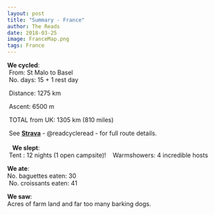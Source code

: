 ```yaml
---
layout: post
title: "Summary - France"
author: The Reads
date: 2018-03-25
image: FranceMap.png
tags: France
---
```


**We cycled**:  
  From: St Malo to Basel  
  No. days: 15 + 1 rest day  
  
  Distance: 1275 km  
  
  Ascent: 6500 m   
  
  TOTAL from UK: 1305 km (810 miles)  
  
  See [**Strava**](https://www.strava.com/athletes/readcycleread) - @readcycleread - for full route details.  
    
  
  **We slept**:  
  Tent : 12 nights (1 open campsite)!  
  Warmshowers: 4 incredible hosts  
  
  **We ate**:  
  No. baguettes eaten: 30  
  No. croissants eaten: 41  
  
  **We saw**:  
  Acres of farm land and far too many barking dogs.  

